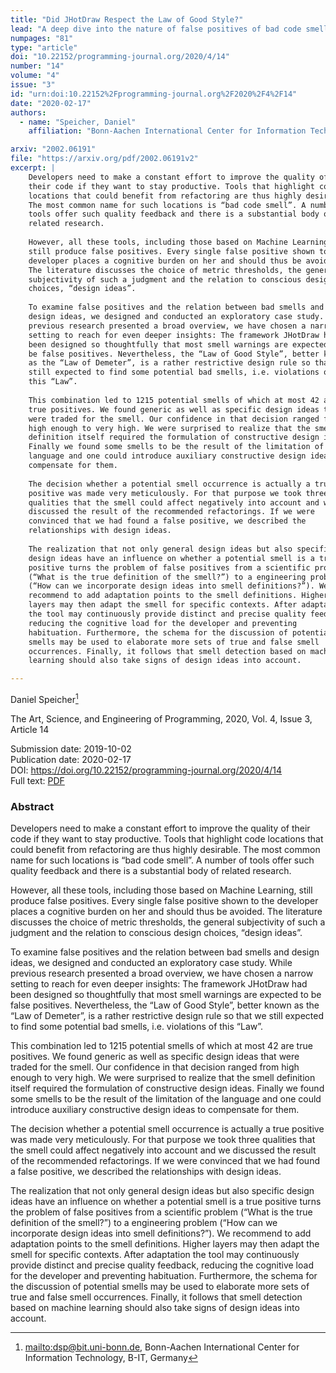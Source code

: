 ```yaml
---
title: "Did JHotDraw Respect the Law of Good Style?"
lead: "A deep dive into the nature of false positives of bad code smells"
numpages: "81"
type: "article"
doi: "10.22152/programming-journal.org/2020/4/14"
number: "14"
volume: "4"
issue: "3"
id: "urn:doi:10.22152%2Fprogramming-journal.org%2F2020%2F4%2F14"
date: "2020-02-17"
authors: 
  - name: "Speicher, Daniel"
    affiliation: "Bonn-Aachen International Center for Information Technology, B-IT, Germany"

arxiv: "2002.06191"
file: "https://arxiv.org/pdf/2002.06191v2"
excerpt: |
    Developers need to make a constant effort to improve the quality of
    their code if they want to stay productive. Tools that highlight code
    locations that could benefit from refactoring are thus highly desirable.
    The most common name for such locations is “bad code smell”. A number of
    tools offer such quality feedback and there is a substantial body of
    related research.
    
    However, all these tools, including those based on Machine Learning,
    still produce false positives. Every single false positive shown to the
    developer places a cognitive burden on her and should thus be avoided.
    The literature discusses the choice of metric thresholds, the general
    subjectivity of such a judgment and the relation to conscious design
    choices, “design ideas”.
    
    To examine false positives and the relation between bad smells and
    design ideas, we designed and conducted an exploratory case study. While
    previous research presented a broad overview, we have chosen a narrow
    setting to reach for even deeper insights: The framework JHotDraw had
    been designed so thoughtfully that most smell warnings are expected to
    be false positives. Nevertheless, the “Law of Good Style”, better known
    as the “Law of Demeter”, is a rather restrictive design rule so that we
    still expected to find some potential bad smells, i.e. violations of
    this “Law”.
    
    This combination led to 1215 potential smells of which at most 42 are
    true positives. We found generic as well as specific design ideas that
    were traded for the smell. Our confidence in that decision ranged from
    high enough to very high. We were surprised to realize that the smell
    definition itself required the formulation of constructive design ideas.
    Finally we found some smells to be the result of the limitation of the
    language and one could introduce auxiliary constructive design ideas to
    compensate for them.
    
    The decision whether a potential smell occurrence is actually a true
    positive was made very meticulously. For that purpose we took three
    qualities that the smell could affect negatively into account and we
    discussed the result of the recommended refactorings. If we were
    convinced that we had found a false positive, we described the
    relationships with design ideas.
    
    The realization that not only general design ideas but also specific
    design ideas have an influence on whether a potential smell is a true
    positive turns the problem of false positives from a scientific problem
    (“What is the true definition of the smell?”) to a engineering problem
    (“How can we incorporate design ideas into smell definitions?”). We
    recommend to add adaptation points to the smell definitions. Higher
    layers may then adapt the smell for specific contexts. After adaptation
    the tool may continuously provide distinct and precise quality feedback,
    reducing the cognitive load for the developer and preventing
    habituation. Furthermore, the schema for the discussion of potential
    smells may be used to elaborate more sets of true and false smell
    occurrences. Finally, it follows that smell detection based on machine
    learning should also take signs of design ideas into account.

---
```

Daniel Speicher[^1]

The Art, Science, and Engineering of Programming, 2020, Vol. 4, Issue 3, Article 14

Submission date: 2019-10-02  
Publication date: 2020-02-17  
DOI: <https://doi.org/10.22152/programming-journal.org/2020/4/14>  
Full text: [PDF](https://arxiv.org/pdf/2002.06191v2)  


### Abstract
Developers need to make a constant effort to improve the quality of
their code if they want to stay productive. Tools that highlight code
locations that could benefit from refactoring are thus highly desirable.
The most common name for such locations is “bad code smell”. A number of
tools offer such quality feedback and there is a substantial body of
related research.

However, all these tools, including those based on Machine Learning,
still produce false positives. Every single false positive shown to the
developer places a cognitive burden on her and should thus be avoided.
The literature discusses the choice of metric thresholds, the general
subjectivity of such a judgment and the relation to conscious design
choices, “design ideas”.

To examine false positives and the relation between bad smells and
design ideas, we designed and conducted an exploratory case study. While
previous research presented a broad overview, we have chosen a narrow
setting to reach for even deeper insights: The framework JHotDraw had
been designed so thoughtfully that most smell warnings are expected to
be false positives. Nevertheless, the “Law of Good Style”, better known
as the “Law of Demeter”, is a rather restrictive design rule so that we
still expected to find some potential bad smells, i.e. violations of
this “Law”.

This combination led to 1215 potential smells of which at most 42 are
true positives. We found generic as well as specific design ideas that
were traded for the smell. Our confidence in that decision ranged from
high enough to very high. We were surprised to realize that the smell
definition itself required the formulation of constructive design ideas.
Finally we found some smells to be the result of the limitation of the
language and one could introduce auxiliary constructive design ideas to
compensate for them.

The decision whether a potential smell occurrence is actually a true
positive was made very meticulously. For that purpose we took three
qualities that the smell could affect negatively into account and we
discussed the result of the recommended refactorings. If we were
convinced that we had found a false positive, we described the
relationships with design ideas.

The realization that not only general design ideas but also specific
design ideas have an influence on whether a potential smell is a true
positive turns the problem of false positives from a scientific problem
(“What is the true definition of the smell?”) to a engineering problem
(“How can we incorporate design ideas into smell definitions?”). We
recommend to add adaptation points to the smell definitions. Higher
layers may then adapt the smell for specific contexts. After adaptation
the tool may continuously provide distinct and precise quality feedback,
reducing the cognitive load for the developer and preventing
habituation. Furthermore, the schema for the discussion of potential
smells may be used to elaborate more sets of true and false smell
occurrences. Finally, it follows that smell detection based on machine
learning should also take signs of design ideas into account.



[^1]: <mailto:dsp@bit.uni-bonn.de>, Bonn-Aachen International Center for Information Technology, B-IT, Germany
